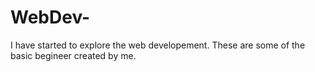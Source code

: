 # WebDev-
I have started to explore the web developement. These are some of the basic begineer created by me.
